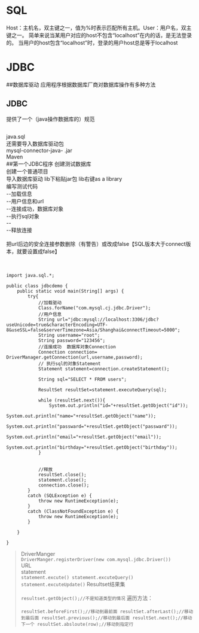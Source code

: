# SQL
Host：主机名，双主键之一，值为%时表示匹配所有主机。User：用户名，双主键之一。
简单来说当某用户对应的host不包含“localhost”在内的话，是无法登录的。
当用户的host包含“localhost”时，登录的用户host总是等于localhost
# JDBC
##数据库驱动
应用程序根据数据库厂商对数据库操作有多种方法
## JDBC
提供了一个（java操作数据库的）规范
##
java.sql<br>
还需要导入数据库驱动包<br>
mysql-connector-java-  .jar<br>
Maven<br>
##第一个JDBC程序
创建测试数据库<br>
创建一个普通项目<br>
导入数据库驱动  lib下粘贴jar包   lib右键as a library <br>
编写测试代码 <br>
--加载信息<br>
--用户信息和url<br>
--连接成功，数据库对象<br>
--执行sql对象<br>
--<br>
--释放连接<br>
<br>
把url后边的安全连接参数删除（有警告）或改成false【SQL版本大于connect版本，就要设置成false】<br><br><br>
```
import java.sql.*;

public class jdbcdemo {
    public static void main(String[] args) {
        try{
            //加载驱动
            Class.forName("com.mysql.cj.jdbc.Driver");
            //用户信息
            String url="jdbc:mysql://localhost:3306/jdbc?useUnicode=true&characterEncoding=UTF-8&useSSL=false&serverTimezone=Asia/Shanghai&connectTimeout=5000";
            String username="root";
            String password="123456";
            //连接成功  数据库对象Connection
            Connection connection= DriverManager.getConnection(url,username,password);
            // 执行sql的对象Statement
            Statement statement=connection.createStatement();

            String sql="SELECT * FROM users";

            ResultSet resultSet=statement.executeQuery(sql);

            while (resultSet.next()){
                System.out.println("id="+resultSet.getObject("id"));
                System.out.println("name="+resultSet.getObject("name"));
                System.out.println("passward="+resultSet.getObject("passward"));
                System.out.println("email="+resultSet.getObject("email"));
                System.out.println("birthday="+resultSet.getObject("birthday"));
            }


            //释放
            resultSet.close();
            statement.close();
            connection.close();
        }
        catch (SQLException e) {
            throw new RuntimeException(e);
        }
        catch (ClassNotFoundException e) {
            throw new RuntimeException(e);
        }

    }

}
```
>DriverManger<br>
 `DriverManger.registerDriver(new com.mysql.jdbc.Driver())`<br>
>URL<br>
>statement<br>
    `statement.excute()
    statement.excuteQuery()
    statement.excuteUpdate()`
>Resultset结果集<br>  
	`resultset.getObject();//不是知道类型的情况`
遍历方法：<br>   
	`resultSet.beforeFirst();//移动到最前面
    resultSet.afterLast();//移动到最后面
    resultSet.previous();//移动到最后面
    resultSet.next();//移动下一个
    resultSet.absloute(row);//移动到指定行`